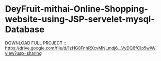 # DeyFruit-mithai-Online-Shopping-website-using-JSP-servelet-mysql-Database

DOWNLOAD FULL PROJECT ::
https://drive.google.com/file/d/1zHG8FnhRXcvMNLmdj6__VyDQ6fCIp5wW/view?usp=sharing
